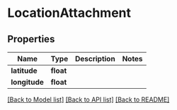 # LocationAttachment

## Properties
Name | Type | Description | Notes
------------ | ------------- | ------------- | -------------
**latitude** | **float** |  | 
**longitude** | **float** |  | 

[[Back to Model list]](../README.md#documentation-for-models) [[Back to API list]](../README.md#documentation-for-api-endpoints) [[Back to README]](../README.md)


